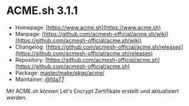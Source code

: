 # ACME.sh 3.1.1
 - Homepage: [https://www.acme.sh](https://www.acme.sh)
 - Manpage: [https://github.com/acmesh-official/acme.sh/wiki](https://github.com/acmesh-official/acme.sh/wiki)
 - Changelog: [https://github.com/acmesh-official/acme.sh/releases](https://github.com/acmesh-official/acme.sh/releases)
 - Repository: [https://github.com/acmesh-official/acme.sh](https://github.com/acmesh-official/acme.sh)
 - Package: [master/make/pkgs/acme/](https://github.com/Freetz-NG/freetz-ng/tree/master/make/pkgs/acme/)
 - Maintainer: [@fda77](https://github.com/fda77)

Mit ACME.sh können Let's Encrypt Zertifikate erstellt und aktualisiert werden.
<br>

